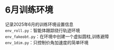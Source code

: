 # 6月训练环境

记录2025年6月的训练环境设置信息   
`env_roll.py`：智能体跟踪绕行轨迹环境  
`env_fakeobt.py`：在环境中创建一个虚拟圆柱,训练避障  
`env_1dim.py`：只控制价角加速度的简单环境  
